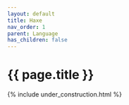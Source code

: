 ```yaml
---
layout: default
title: Haxe
nav_order: 1
parent: Language
has_children: false
---
```


{{ page.title }}
======================

{% include under_construction.html %}

<br>

<br>